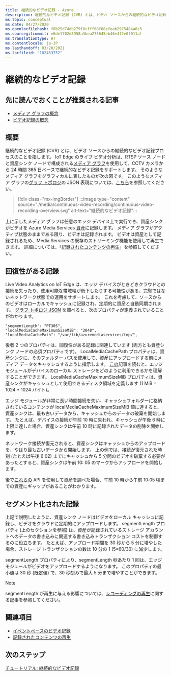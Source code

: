 ```yaml
---
title: 継続的なビデオ記録 - Azure
description: 継続的なビデオ記録 (CVR) とは、ビデオ ソースからの継続的なビデオ記録プロセスのことを指します。 このトピックでは、CVR について説明します。
ms.topic: conceptual
ms.date: 04/27/2020
ms.openlocfilehash: f8b25d74db279f8cfff68f08efeab2975484a0c5
ms.sourcegitcommit: e6de1702d3958a3bea275645eb46e4f2e0f011af
ms.translationtype: HT
ms.contentlocale: ja-JP
ms.lasthandoff: 03/20/2021
ms.locfileid: "102453752"
---
```

# <a name="continuous-video-recording"></a>継続的なビデオ記録  

## <a name="suggested-pre-reading"></a>先に読んでおくことが推奨される記事  

* [メディア グラフの概念](media-graph-concept.md)
* [ビデオ記録の概念](video-recording-concept.md)

## <a name="overview"></a>概要

継続的なビデオ記録 (CVR) とは、ビデオ ソースからの継続的なビデオ記録プロセスのことを指します。 IoT Edge のライブ ビデオ分析は、RTSP ソース ノードと資産シンク ノードで構成される[メディア グラフ](media-graph-concept.md)を使用して、CCTV カメラから 24 時間 365 日ベースで継続的なビデオ記録をサポートします。 そのようなメディア グラフをグラフィカルに表したものが次の図です。 このようなメディア グラフの[グラフ トポロジ](media-graph-concept.md#media-graph-topologies-and-instances)の JSON 表現については、[こちら](https://github.com/Azure/live-video-analytics/tree/master/MediaGraph/topologies/cvr-asset)を参照してください。

> [!div class="mx-imgBorder"]
> :::image type="content" source="./media/continuous-video-recording/continuous-video-recording-overview.svg" alt-text="継続的なビデオ記録":::

上に示したメディア グラフは任意のエッジ デバイス上で実行でき、資産シンクがビデオを Azure Media Services [資産](terminology.md#asset)に記録します。 メディア グラフがアクティブ状態のままである限り、ビデオは記録されます。 ビデオは資産として記録されるため、Media Services の既存のストリーミング機能を使用して再生できます。 詳細については、「[記録されたコンテンツの再生](video-playback-concept.md)」を参照してください。

## <a name="resilient-recording"></a>回復性がある記録

Live Video Analytics on IoT Edge は、エッジ デバイスがときどきクラウドとの接続を失ったり、使用可能な帯域幅が低下したりする可能性がある、完璧ではないネットワーク状態での運用をサポートします。 これを考慮して、ソースからのビデオはローカルでキャッシュに記録され、定期的に資産と自動同期されます。 [グラフ トポロジ JSON](https://github.com/Azure/live-video-analytics/tree/master/MediaGraph/topologies/cvr-asset/topology.json) を調べると、次のプロパティが定義されていることがわかります。

```
"segmentLength": "PT30S",
"localMediaCacheMaximumSizeMiB": "2048",
"localMediaCachePath": "/var/lib/azuremediaservices/tmp/",
```

後者 2 つのプロパティは、回復性がある記録に関連しています (両方とも資産シンク ノードの必須プロパティです)。 LocalMediaCachePath プロパティは、資産シンクに、そのフォルダー パスを使用して、資産にアップロードする前にメディア データをキャッシュするように指示します。 [この](../../iot-edge/how-to-access-host-storage-from-module.md)記事を読むと、エッジ モジュールがデバイスのローカル ストレージをどのように利用できるかを理解することができます。 LocalMediaCacheMaximumSizeMiB プロパティは、資産シンクがキャッシュとして使用できるディスク領域を定義します (1 MiB = 1024 * 1024 バイト)。 

エッジ モジュールが非常に長い時間接続を失い、キャッシュフォルダーに格納されているコンテンツが localMediaCacheMaximumSizeMiB 値に達すると、資産シンクは、最も古いデータから、キャッシュからのデータの破棄を開始します。 たとえば、デバイスの接続が午前 10 時に失われ、キャッシュが午後 6 時に上限に達した場合、資産シンクは午前 10 時に記録されたデータの削除を開始します。 

ネットワーク接続が復元されると、資産シンクはキャッシュからのアップロードを、やはり最も古いデータから開始します。 上の例では、接続が復元された時刻 (たとえば午後 6:02) までにキャッシュから 5 分間のビデオを破棄する必要があったとすると、資産シンクは午前 10: 05 のマークからアップロードを開始します。

後で[これらの](playback-recordings-how-to.md) API を使用して資産を調べた場合、午前 10 時から午前 10:05 頃までの資産にギャップがあることがわかります。

## <a name="segmented-recording"></a>セグメント化された記録  

上記で説明したように、資産シンク ノードはビデオをローカル キャッシュに記録し、ビデオをクラウドに定期的にアップロードします。 segmentLength プロパティ (上のセクションを参照) は、資産が記録されているストレージ アカウントへのデータの書き込みに関連する書き込みトランザクション コストを制御するのに役立ちます。 たとえば、アップロード期間を 30 秒から 5 分に増やした場合、ストレージ トランザクションの数は 10 分の 1 (5*60/30) に減少します。

segmentLength プロパティにより、segmentLength 秒あたり 1 回は、エッジ モジュールがビデオをアップロードするようになります。 このプロパティの最小値は 30 秒 (既定値) で、30 秒刻みで最大 5 分まで増やすことができます。

> [!NOTE]
> segmentLength が再生に与える影響については、[レコーディングの再生](playback-recordings-how-to.md)に関する記事を参照してください。

## <a name="see-also"></a>関連項目

* [イベントベースのビデオ記録](event-based-video-recording-concept.md)
* [記録されたコンテンツの再生](video-playback-concept.md)

## <a name="next-steps"></a>次のステップ

[チュートリアル: 継続的なビデオ記録](continuous-video-recording-tutorial.md)
